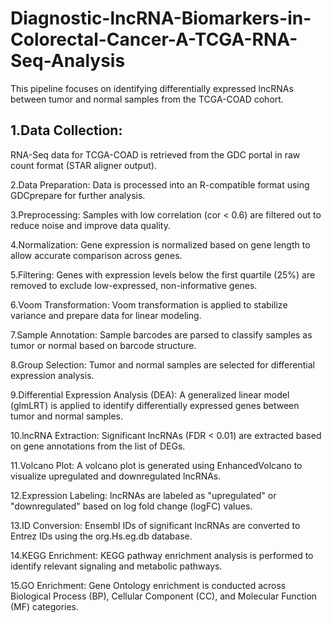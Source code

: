# Diagnostic-lncRNA-Biomarkers-in-Colorectal-Cancer-A-TCGA-RNA-Seq-Analysis
This pipeline focuses on identifying differentially expressed lncRNAs between tumor and normal samples from the TCGA-COAD cohort. 


## 1.Data Collection: 
RNA-Seq data for TCGA-COAD is retrieved from the GDC portal in raw count format (STAR aligner output).

2.Data Preparation: 
Data is processed into an R-compatible format using GDCprepare for further analysis.

3.Preprocessing: 
Samples with low correlation (cor < 0.6) are filtered out to reduce noise and improve data quality.

4.Normalization: 
Gene expression is normalized based on gene length to allow accurate comparison across genes.

5.Filtering: 
Genes with expression levels below the first quartile (25%) are removed to exclude low-expressed, non-informative genes.

6.Voom Transformation: 
Voom transformation is applied to stabilize variance and prepare data for linear modeling.

7.Sample Annotation: 
Sample barcodes are parsed to classify samples as tumor or normal based on barcode structure.

8.Group Selection: 
Tumor and normal samples are selected for differential expression analysis.

9.Differential Expression Analysis (DEA): 
A generalized linear model (glmLRT) is applied to identify differentially expressed genes between tumor and normal samples.

10.lncRNA Extraction: 
Significant lncRNAs (FDR < 0.01) are extracted based on gene annotations from the list of DEGs.

11.Volcano Plot: 
A volcano plot is generated using EnhancedVolcano to visualize upregulated and downregulated lncRNAs.

12.Expression Labeling: 
lncRNAs are labeled as "upregulated" or "downregulated" based on log fold change (logFC) values.

13.ID Conversion: 
Ensembl IDs of significant lncRNAs are converted to Entrez IDs using the org.Hs.eg.db database.

14.KEGG Enrichment: 
KEGG pathway enrichment analysis is performed to identify relevant signaling and metabolic pathways.

15.GO Enrichment: 
Gene Ontology enrichment is conducted across Biological Process (BP), Cellular Component (CC), and Molecular Function (MF) categories.
